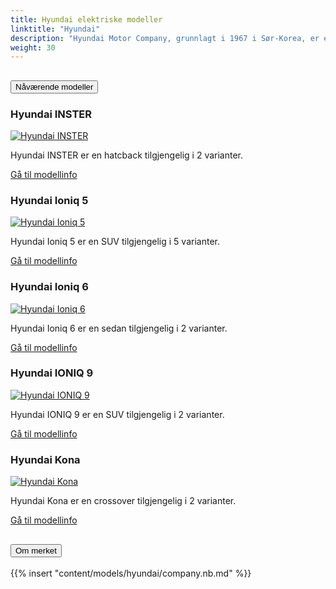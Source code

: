 ```yaml
---
title: Hyundai elektriske modeller
linktitle: "Hyundai"
description: "Hyundai Motor Company, grunnlagt i 1967 i Sør-Korea, er en global bilprodusent kjent for rimelige, pålitelige kjøretøy og en sterk forpliktelse til elektriske kjøretøy, med mål om karbonnøytralitet innen 2045."
weight: 30
---
```

<!-- markdownlint-disable MD033 -->
<!-- markdownlint-disable MD010 -->


<div class="accordion" id="accordionPanelsStayOpenExample">
    <div class="accordion-item">
        <h2 class="accordion-header">
            <button class="accordion-button" type="button" data-bs-toggle="collapse" data-bs-target="#panelsStayOpen-collapseOne" aria-expanded="true" aria-controls="panelsStayOpen-collapseOne">
                        Nåværende modeller
            </button>
        </h2>
        <div id="panelsStayOpen-collapseOne" class="accordion-collapse collapse show">
            <div class="accordion-body">
    <div class="container p-3 mb-4 bg-body-tertiary rounded border">
        <h3>Hyundai INSTER</h3>
        <div class="row">
            <div class="col col-12 col-md-6">
                <a href="inster">
                    <img src="https://media.evkx.net/multimedia/models/hyundai/inster/inster_long_range/main_1_st.jpg" class="img-fluid" alt="Hyundai INSTER" >
                </a>
            </div>
            <div class="col col-12 col-md-6"><p>
Hyundai INSTER er en hatcback tilgjengelig i 2 varianter.
</p>
	<a href="inster/" class="btn btn-outline-primary" role="button">Gå til modellinfo</a>
		</div>
	</div>
</div>
    <div class="container p-3 mb-4 bg-body-tertiary rounded border">
        <h3>Hyundai Ioniq 5</h3>
        <div class="row">
            <div class="col col-12 col-md-6">
                <a href="ioniq_5">
                    <img src="https://media.evkx.net/multimedia/models/hyundai/ioniq_5/ioniq_5_long_range_2wd/main_1_st.jpg" class="img-fluid" alt="Hyundai Ioniq 5" >
                </a>
            </div>
            <div class="col col-12 col-md-6"><p>
Hyundai Ioniq 5 er en SUV tilgjengelig i 5 varianter.
</p>
	<a href="ioniq_5/" class="btn btn-outline-primary" role="button">Gå til modellinfo</a>
		</div>
	</div>
</div>
    <div class="container p-3 mb-4 bg-body-tertiary rounded border">
        <h3>Hyundai Ioniq 6</h3>
        <div class="row">
            <div class="col col-12 col-md-6">
                <a href="ioniq_6">
                    <img src="https://media.evkx.net/multimedia/models/hyundai/ioniq_6/ioniq_6_long_range_awd/main_1_st.jpg" class="img-fluid" alt="Hyundai Ioniq 6" >
                </a>
            </div>
            <div class="col col-12 col-md-6"><p>
Hyundai Ioniq 6 er en sedan tilgjengelig i 2 varianter.
</p>
	<a href="ioniq_6/" class="btn btn-outline-primary" role="button">Gå til modellinfo</a>
		</div>
	</div>
</div>
    <div class="container p-3 mb-4 bg-body-tertiary rounded border">
        <h3>Hyundai IONIQ 9</h3>
        <div class="row">
            <div class="col col-12 col-md-6">
                <a href="ioniq_9">
                    <img src="https://media.evkx.net/multimedia/models/hyundai/ioniq_9/ioniq_9_awd_performance/main_1_st.jpg" class="img-fluid" alt="Hyundai IONIQ 9" >
                </a>
            </div>
            <div class="col col-12 col-md-6"><p>
Hyundai IONIQ 9 er en SUV tilgjengelig i 2 varianter.
</p>
	<a href="ioniq_9/" class="btn btn-outline-primary" role="button">Gå til modellinfo</a>
		</div>
	</div>
</div>
    <div class="container p-3 mb-4 bg-body-tertiary rounded border">
        <h3>Hyundai Kona</h3>
        <div class="row">
            <div class="col col-12 col-md-6">
                <a href="kona">
                    <img src="https://media.evkx.net/multimedia/models/hyundai/kona/kona_long_range/main_1_st.jpg" class="img-fluid" alt="Hyundai Kona" >
                </a>
            </div>
            <div class="col col-12 col-md-6"><p>
Hyundai Kona er en crossover tilgjengelig i 2 varianter.
</p>
	<a href="kona/" class="btn btn-outline-primary" role="button">Gå til modellinfo</a>
		</div>
	</div>
</div>
        </div>
    </div>
</div><div class="accordion-item">
    <h2 class="accordion-header">
        <button class="accordion-button" type="button" data-bs-toggle="collapse" data-bs-target="#module-company" aria-expanded="true" aria-controls="module-company">
            Om merket
        </button>
    </h2>
    <div id="module-company" class="accordion-collapse collapse">
        <div class="accordion-body">
{{% insert "content/models/hyundai/company.nb.md" %}}
</div>
</div>
</div>
</div>
